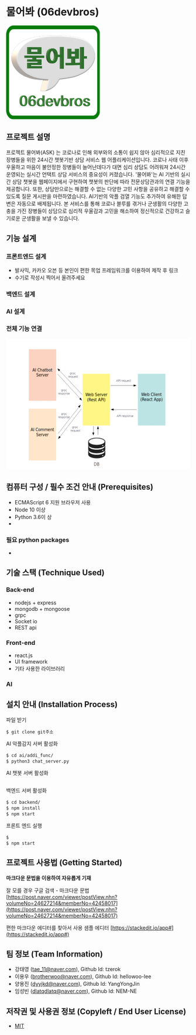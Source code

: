 # 물어봐 (06devbros)
![logo](./img/logo.png)

## 프로젝트 설명
 프로젝트 물어봐(ASK) 는 코로나로 인해 외부와의 소통이 쉽지 않아 심리적으로 지친 장병들을 위한 24시간 챗봇기반 상담 서비스 웹 어플리케이션입니다. 코로나 사태 이후 우울하고 마음이 불안정한 장병들이 늘어난데다가 대면 심리 상담도 어려워져 24시간 운영되는 실시간 언택트 상담 서비스의 중요성이 커졌습니다. '물어봐'는 AI 기반의 실시간 상담 챗봇을 웹페이지에서 구현하여 챗봇의 판단에 따라 전문상담관과의 연결 기능을 제공합니다. 또한, 상담만으로는 해결할 수 없는 다양한 고민 사항을 공유하고 해결할 수 있도록 질문 게시판을 마련하였습니다.  AI기반의 악플 검열 기능도 추가하여 유해한 답변은 자동으로 배제됩니다.  본 서비스를 통해 코로나 블루를 겪거나 군생활의 다양한 고충을 가진 장병들이 상담으로 심리적 우울감과 고민을 해소하여 정신적으로 건강하고 슬기로운 군생활을 보낼 수 있습니다.

## 기능 설계
### 프론트엔드 설계
 - 발사믹, 카카오 오븐 등 본인이 편한 목업 프레임워크를 이용하여 제작 후 링크 
 - 수기로 작성시 찍어서 올려주세요

### 백엔드 설계

### AI 설계

### 전체 기능 연결
 ![relation](./img/relation.png)

## 컴퓨터 구성 / 필수 조건 안내 (Prerequisites)
* ECMAScript 6 지원 브라우저 사용
* Node 10 이상
* Python 3.6이 상
* 

### 필요 python packages
*

## 기술 스택 (Technique Used)
### Back-end
 - nodejs + express
 - mongodb + mongoose
 - grpc
 - Socket io
 - REST api
 
### Front-end
 -  react.js
 -  UI framework
 - 기타 사용한 라이브러리

### AI

## 설치 안내 (Installation Process)
파일 받기
```
$ git clone git주소
```

AI 악플감지 서버 활성화
```
$ cd ai/addi_func/
$ python3 chat_server.py
```
AI 챗봇 서버 활성화
```
```
백엔드 서버 활성화
```
$ cd backend/
$ npm install
$ npm start
```
프론트 엔드 실행
```
$
$ npm start
```

## 프로젝트 사용법 (Getting Started)
**마크다운 문법을 이용하여 자유롭게 기재**

잘 모를 경우
구글 검색 - 마크다운 문법
[https://post.naver.com/viewer/postView.nhn?volumeNo=24627214&memberNo=42458017](https://post.naver.com/viewer/postView.nhn?volumeNo=24627214&memberNo=42458017)

 편한 마크다운 에디터를 찾아서 사용
 샘플 에디터 [https://stackedit.io/app#](https://stackedit.io/app#)
 
## 팀 정보 (Team Information)
- 강태영 (tae_11@naver.com), Github Id: tzerok
- 이용우 (brotherwoo@naver.com), Github Id: hellowoo-lee
- 양용진 (dyyjkd@naver.com), Github Id: YangYongJin
- 임성빈 (dlatqdlatq@naver.com), Github Id: NEM-NE

## 저작권 및 사용권 정보 (Copyleft / End User License)
 * [MIT](https://github.com/osam2020-WEB/Sample-ProjectName-TeamName/blob/master/license.md)

